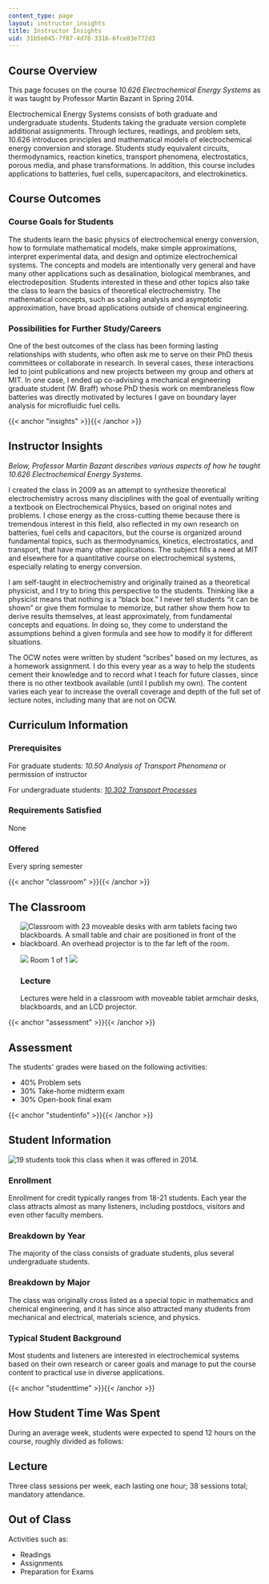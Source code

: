 ```yaml
---
content_type: page
layout: instructor_insights
title: Instructor Insights
uid: 31b5e045-7f07-4d78-3316-6fce83e772d3
---
```


Course Overview
---------------

This page focuses on the course _10.626 Electrochemical Energy Systems_ as it was taught by Professor Martin Bazant in Spring 2014.

Electrochemical Energy Systems consists of both graduate and undergraduate students. Students taking the graduate version complete additional assignments. Through lectures, readings, and problem sets, 10.626 introduces principles and mathematical models of electrochemical energy conversion and storage. Students study equivalent circuits, thermodynamics, reaction kinetics, transport phenomena, electrostatics, porous media, and phase transformations. In addition, this course includes applications to batteries, fuel cells, supercapacitors, and electrokinetics.

Course Outcomes
---------------

### Course Goals for Students

The students learn the basic physics of electrochemical energy conversion, how to formulate mathematical models, make simple approximations, interpret experimental data, and design and optimize electrochemical systems. The concepts and models are intentionally very general and have many other applications such as desalination, biological membranes, and electrodeposition. Students interested in these and other topics also take the class to learn the basics of theoretical electrochemistry. The mathematical concepts, such as scaling analysis and asymptotic approximation, have broad applications outside of chemical engineering.

### Possibilities for Further Study/Careers

One of the best outcomes of the class has been forming lasting relationships with students, who often ask me to serve on their PhD thesis committees or collaborate in research. In several cases, these interactions led to joint publications and new projects between my group and others at MIT. In one case, I ended up co-advising a mechanical engineering graduate student (W. Braff) whose PhD thesis work on membraneless flow batteries was directly motivated by lectures I gave on boundary layer analysis for microfluidic fuel cells.

{{< anchor "insights" >}}{{< /anchor >}}

Instructor Insights
-------------------

_Below, Professor Martin Bazant describes various aspects of how he taught _10.626 Electrochemical Energy Systems_._

I created the class in 2009 as an attempt to synthesize theoretical electrochemistry across many disciplines with the goal of eventually writing a textbook on Electrochemical Physics, based on original notes and problems. I chose energy as the cross-cutting theme because there is tremendous interest in this field, also reflected in my own research on batteries, fuel cells and capacitors, but the course is organized around fundamental topics, such as thermodynamics, kinetics, electrostatics, and transport, that have many other applications. The subject fills a need at MIT and elsewhere for a quantitative course on electrochemical systems, especially relating to energy conversion.

I am self-taught in electrochemistry and originally trained as a theoretical physicist, and I try to bring this perspective to the students. Thinking like a physicist means that nothing is a “black box.” I never tell students “it can be shown” or give them formulae to memorize, but rather show them how to derive results themselves, at least approximately, from fundamental concepts and equations. In doing so, they come to understand the assumptions behind a given formula and see how to modify it for different situations.

The OCW notes were written by student “scribes” based on my lectures, as a homework assignment. I do this every year as a way to help the students cement their knowledge and to record what I teach for future classes, since there is no other textbook available (until I publish my own). The content varies each year to increase the overall coverage and depth of the full set of lecture notes, including many that are not on OCW.

Curriculum Information
----------------------

### Prerequisites

For graduate students: _10.50 Analysis of Transport Phenomena_ or permission of instructor

For undergraduate students: [_10.302 Transport Processes_](/courses/10-302-transport-processes-fall-2004/)

### Requirements Satisfied

None

### Offered

Every spring semester

{{< anchor "classroom" >}}{{< /anchor >}}

The Classroom
-------------

*   ![Classroom with 23 moveable desks with arm tablets facing two blackboards. A small table and chair are positioned in front of the blackboard. An overhead projector is to the far left of the room.](BASEURL_PLACEHOLDER/resources/10-626_classroom-1)
    
    ![](/images/educator/classroom_prev_dim.png) Room 1 of 1 ![](/images/educator/classroom_next_dim.png)
    
    ### Lecture
    
    Lectures were held in a classroom with moveable tablet armchair desks, blackboards, and an LCD projector.
    

{{< anchor "assessment" >}}{{< /anchor >}}

Assessment
----------

The students' grades were based on the following activities:

- 40% Problem sets
- 30% Take-home midterm exam
- 30% Open-book final exam

{{< anchor "studentinfo" >}}{{< /anchor >}}

Student Information
-------------------

![19 students took this class when it was offered in 2014.](BASEURL_PLACEHOLDER/resources/10-626_stat-students)

### Enrollment

Enrollment for credit typically ranges from 18-21 students. Each year the class attracts almost as many listeners, including postdocs, visitors and even other faculty members.

### Breakdown by Year

The majority of the class consists of graduate students, plus several undergraduate students.

### Breakdown by Major

The class was originally cross listed as a special topic in mathematics and chemical engineering, and it has since also attracted many students from mechanical and electrical, materials science, and physics.

### Typical Student Background

Most students and listeners are interested in electrochemical systems based on their own research or career goals and manage to put the course content to practical use in diverse applications.

{{< anchor "studenttime" >}}{{< /anchor >}}

How Student Time Was Spent
--------------------------

During an average week, students were expected to spend 12 hours on the course, roughly divided as follows:

Lecture
-------

Three class sessions per week, each lasting one hour; 38 sessions total; mandatory attendance.

Out of Class
------------

Activities such as:

*   Readings
*   Assignments
*   Preparation for Exams